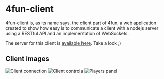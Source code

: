 # 4fun-client

4fun-client is, as its name says, the client part of 4fun, a web application created to show how easy is to communicate a client with a nodejs server using a RESTful API and an implementation of WebSockets.

The server for this client is [available here](https://github.com/davidmogar/4fun-server). Take a look ;)

## Client images
![Client connection](http://davidmogar.com/uploads/github/4fun/connection.png "Client connection panel")
![Client controls](http://davidmogar.com/uploads/github/4fun/controls.png "Client controls panel")
![Players panel](http://davidmogar.com/uploads/github/4fun/panel.png "Players panel")
